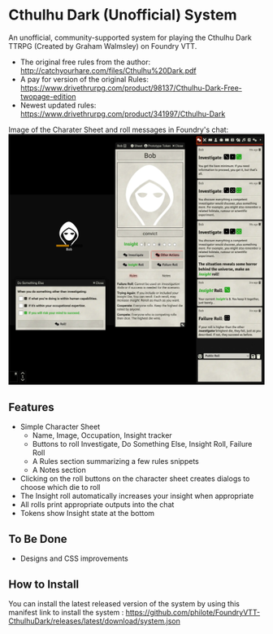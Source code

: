 # Cthulhu Dark (Unofficial) System

An unofficial, community-supported system for playing the Cthulhu Dark TTRPG (Created by Graham Walmsley) on Foundry VTT.

- The original free rules from the author: http://catchyourhare.com/files/Cthulhu%20Dark.pdf
- A pay for version of the original Rules: https://www.drivethrurpg.com/product/98137/Cthulhu-Dark-Free-twopage-edition
- Newest updated rules: https://www.drivethrurpg.com/product/341997/Cthulhu-Dark

Image of the Charater Sheet and roll messages in Foundry's chat:
![Screenshot](CD_screenshot.webp)

## Features

- Simple Character Sheet
  - Name, Image, Occupation, Insight tracker
  - Buttons to roll Investigate, Do Something Else, Insight Roll, Failure Roll
  - A Rules section summarizing a few rules snippets
  - A Notes section
- Clicking on the roll buttons on the character sheet creates dialogs to choose which die to roll
- The Insight roll automatically increases your insight when appropriate
- All rolls print appropriate outputs into the chat
- Tokens show Insight state at the bottom

## To Be Done

- Designs and CSS improvements

## How to Install

You can install the latest released version of the system by using this manifest link to install the system : https://github.com/philote/FoundryVTT-CthulhuDark/releases/latest/download/system.json
